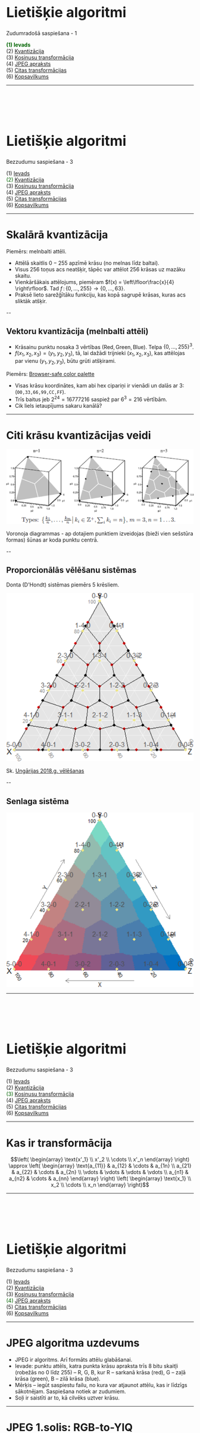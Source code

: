 # &nbsp;

<hgroup>

<h1 style="font-size:28pt">Lietišķie algoritmi</h1>

<blue>Zudumradošā saspiešana - 1</blue>

</hgroup><hgroup>

<span style="color:darkgreen">**(1) Ievads**</span>  
<span>(2) [Kvantizācija](#section-1)</span>  
<span>(3) [Kosinusu transformācija](#section-2)</span>  
<span>(4) [JPEG apraksts](#section-3)</span>  
<span>(5) [Citas transformācijas](#section-4)</span>  
<span>(6) [Kopsavilkums](#section-5)</span>

</hgroup>



-----

# &nbsp;

<hgroup>

<h1 style="font-size:28pt">Lietišķie algoritmi</h1>

<blue>Bezzudumu saspiešana - 3</blue>

</hgroup><hgroup>

<span>(1) [Ievads](#section)</span>  
<span style="color:darkgreen">(2) [Kvantizācija](#section-1)</span>  
<span>(3) [Kosinusu transformācija](#section-2)</span>  
<span>(4) [JPEG apraksts](#section-3)</span>  
<span>(5) [Citas transformācijas](#section-4)</span>  
<span>(6) [Kopsavilkums](#section-5)</span>

</hgroup>


-----

# <lo-theory/> Skalārā kvantizācija 

Piemērs: melnbalti attēli.

* Attēlā skaitlis $0-255$ apzı̄mē krāsu (no melnas līdz baltai).
* Visus $256$ toņus acs neatšķir, tāpēc var attēlot $256$ krāsas uz mazāku skaitu.
* Vienkāršākais attēlojums, piemēram
$f(x) = \left\lfloor\frac{x}{4} \right\rfloor$. Tad $f\,:\,\{0,\ldots,255\} \rightarrow \{0,\ldots,63\}$. 
* Praksē lieto sarežǧı̄tāku funkciju, kas kopā sagrupē krāsas, kuras acs sliktāk atšķir.


--

## <lo-theory/> Vektoru kvantizācija (melnbalti attēli)

* Krāsainu punktu nosaka $3$ vērtı̄bas $(\text{Red}, \text{Green}, \text{Blue})$. Telpa $\{ 0,\ldots,255\}^3$.
* $f(x_1, x_2, x_3 ) = (y_1,y_2,y_3)$, tā, lai dažādi trijnieki 
$(x_1, x_2, x_3)$, kas attēlojas par vienu $(y_1,y_2,y_3)$, būtu grūti atšķirami.

Piemērs: [Browser-safe color palette](https://whatis.techtarget.com/definition/216-color-browser-safe-palette)

* Visas krāsu koordinātes, kam abi hex cipariņi ir vienādi un dalās ar $3$: 
(`00,33,66,99,CC,FF`). 
* Trīs baitus jeb $2^{24} = 16777216$ saspiež par $6^3 = 216$
vērtībām. 
* Cik liels ietaupījums sakaru kanālā?


-----

# <lo-summary/> Citi krāsu kvantizācijas veidi

![Quantization illustration](quantization-illustration.png)

Voronoja diagrammas - ap dotajiem punktiem izveidojas (bieži vien sešstūra formas)
šūnas ar koda punktu centrā.


--

## <lo-yellow/> Proporcionālās vēlēšanu sistēmas

Donta (D'Hondt) sistēmas piemērs $5$ krēsliem.

![Hondt method](hondt-allocation.png)

Sk. [Ungārijas 2018.g. vēlēšanas](https://en.wikipedia.org/wiki/2018_Hungarian_parliamentary_election)


--

## <lo-yellow/> Senlaga sistēma

![Sainte Lague method](sainte-lague.png)




-----

# &nbsp;

<hgroup>

<h1 style="font-size:28pt">Lietišķie algoritmi</h1>

<blue>Bezzudumu saspiešana - 3</blue>

</hgroup><hgroup>

<span>(1) [Ievads](#section)</span>  
<span>(2) [Kvantizācija](#section-1)</span>  
<span style="color:darkgreen">(3) [Kosinusu transformācija](#section-2)</span>  
<span>(4) [JPEG apraksts](#section-3)</span>  
<span>(5) [Citas transformācijas](#section-4)</span>  
<span>(6) [Kopsavilkums](#section-5)</span>

</hgroup>


-----

# <lo-theory/> Kas ir transformācija

$$\left( \begin{array} \text{x'_1} \\ x'_2 \\ \cdots \\ x'_n \end{array} \right)
\approx
\left( \begin{array}
\text{a_{11}} &  a_{12} & \cdots & a_{1n} \\
a_{21} & a_{22} & \cdots & a_{2n} \\
\vdots & \vdots & \vdots & \vdots \\
a_{n1} & a_{n2} & \cdots & a_{nn} 
\end{array} \right)
\left( \begin{array} \text{x_1} \\ x_2 \\ \cdots \\ x_n \end{array} \right)$$


-----

# &nbsp;

<hgroup>

<h1 style="font-size:28pt">Lietišķie algoritmi</h1>

<blue>Bezzudumu saspiešana - 3</blue>

</hgroup><hgroup>

<span>(1) [Ievads](#section)</span>  
<span>(2) [Kvantizācija](#section-1)</span>  
<span>(3) [Kosinusu transformācija](#section-2)</span>  
<span style="color:darkgreen">(4) [JPEG apraksts](#section-3)</span>  
<span>(5) [Citas transformācijas](#section-4)</span>  
<span>(6) [Kopsavilkums](#section-5)</span>

</hgroup>




-----

# <lo-theory/> JPEG algoritma uzdevums

* JPEG ir algoritms. Arī formāts attēlu glabāšanai.
* Ievade:  punktu attēls, katra punkta krāsu apraksta 
trīs $8$ bitu skaitļi (robežās no $0$ līdz $255$) – 
R, G, B, kur R – sarkanā krāsa (red), 
G – zaļā krāsa (green), B – zilā krāsa (blue).
* Mērķis – iegūt saspiestu failu, no kura var atjaunot attēlu, 
kas ir līdzīgs sākotnējam. Saspiešana notiek ar zudumiem.
* Soļi ir saistīti ar to, kā cilvēks uztver krāsu.


-----

# <lo-theory/> JPEG 1.solis: RGB-to-YIQ

Y,I,Q vērtības iegūst no R,G,B vērtībām, pareizinot tās ar koeficientu matricu. 
Šis pārveidojums ir atgriezenisks (bezzudumu), t.i., zinot YIQ 
vērtības, var atjaunot RGB vērtības.


--

## <lo-summary/> YIQ krāsu telpa

<hgroup>

![YIQ1](picture-YIQ_components1.jpg)

</hgroup>
<hgroup>

![YIQ2](picture-YIQ_components2.jpg)

</hgroup>


--

## <lo-summary/> Kas ir YIQ?

<hgroup width="60%">

![YIQ - IQ plakne](YIQ_IQ_plane.svg.png)

</hgroup>
<hgroup width="40%">

* "Y" - Luma informācija (melnbaltās televīzijas attēliem)
* "I" - *in-phase*, "Q" - *quadrature* (NTSC - analogās krāsu televīzijas žargons)

Redze precīzāk uztver "I" (pāreju no oranžā uz zilo) nevis
"Q" (pāreju no zaļā uz violeto) - tāpēc Q var vairāk saspiest.

</hgroup>


--

## <lo-summary/> Pārveido YIQ koordinātēs

$$\left( \begin{array} \text{Y} \\ I \\ Q \end{array} \right)
\approx
\left( \begin{array}
\text{0.299} &  0.587 &  0.114 \\
0.5959 & -0.2746 & -0.3213 \\
0.2115 & -0.5227 &  0.3112
\end{array} \right)
\left( \begin{array} \text{R} \\ G \\ B \end{array} \right)$$


**Pārveido atpakaļ uz RGB:**


$$\left( \begin{array} \text{R} \\ G \\ B \end{array} \right)
\approx
\left( \begin{array}
\text{1} &  0.956 &  0.619 \\
1 & -0.272 & -0.647 \\
1 & -1.106 &  1.703
\end{array} \right)
\left( \begin{array} \text{Y} \\ I \\ Q \end{array} \right)$$


-----

# <lo-theory/> JPEG 2.solis

<hgroup>

![Skipping grid](sparser-grid.png)

</hgroup>
<hgroup>

Patur visas "Y" vērtības (melnbalto/gaišuma komponenti), 
taču katrā virzienā atstāj tikai katru otro "I" un "Q" vērtību 
(datu punktu skaits samazinās $4$ reizes). 
Redze pārmaiņas gaišumā uztver daudz labāk nekā pārmaiņas nokrāsā.

</hgroup>



-----

# <lo-theory/> JPEG 3.solis


YIQ vērtības sadala $8 \times 8$ blokos. Tā kā tika atstāta tikai katra 
otrā "I" un "Q" vērtība, tad šo bloku izmērs sākotnējā attēlā ir 
$16 \times 16$. Katrs bloks tiek apstrādāts atsevišķi.


-----

# <lo-theory/> JPEG 4.solis


Katram  blokam pielieto diskrēto kosinusu transformāciju - turklāt divas reizes.

![DCT](dct-formulae.png)

Vispirms diskrēto kosinusu transformāciju pielieto katrai matricas  kolonnai, 
domās sadalot matricu astoņās mazākās matricās (pa vienai kolonnai katrā).

Pēc tam to pašu izdara katrai iegūtās matricas rindai.



-----

# <lo-theory/> JPEG 5.solis

Elementu $x''_{ij}$ noapaļojam līdz precizitātei $a_{ij}$ (dala 
ar $a_{ij}$ un apaļo uz leju ar $\lfloor x \rfloor$). 
Elementu atšķirības, kas ir mazākas par $a_{ij}$, ir nebūtiskas. 
Galvenā viltība ir tā, ka skaitļi  atšķiras dažādiem matricas elementiem. 
Tās komponentes, kuras acs uztver vājāk, tiek noapaļotas ar 
zemāku precizitāti. Mazākā vērtība $a_{13} = 10$, lielākā – $a_{65} = 121$.


-----

# <lo-theory/> JPEG 6.solis

* Visu $8 \times 8$ matricu kreisos augšējos elementus saliek 
kopīgā virknē. Šādi tiks iegūtas trīs virknes – 
katrai no trim krāsu telpas YIQ komponentēm. 

* Raksta starpības $a_1, a_2-a_1, a_3 - a_2,\ldots$. 


-----

# <lo-theory/> JPEG 7.solis

Iegūtajai starpību virknei lieto 
Hofmana vai aritmētisko kodēšanu.


-----

# &nbsp;

<hgroup>

<h1 style="font-size:28pt">Lietišķie algoritmi</h1>

<blue>Bezzudumu saspiešana - 3</blue>

</hgroup><hgroup>

<span>(1) [Ievads](#section)</span>  
<span>(2) [Kvantizācija](#section-1)</span>  
<span>(3) [Kosinusu transformācija](#section-2)</span>  
<span>(4) [JPEG apraksts](#section-3)</span>  
<span style="color:darkgreen">(5) [Citas transformācijas](#section-4)</span>  
<span>(6) [Kopsavilkums](#section-5)</span>

</hgroup>



-----

# &nbsp;

<hgroup>

<h1 style="font-size:28pt">Lietišķie algoritmi</h1>

<blue>Bezzudumu saspiešana - 3</blue>

</hgroup><hgroup>

<span>(1) [Ievads](#section)</span>  
<span>(2) [Kvantizācija](#section-1)</span>  
<span>(3) [Kosinusu transformācija](#section-2)</span>  
<span>(4) [JPEG apraksts](#section-3)</span>  
<span>(5) [Citas transformācijas](#section-4)</span>  
<span style="color:darkgreen">(6) [Kopsavilkums](#section-5)</span>

</hgroup>





